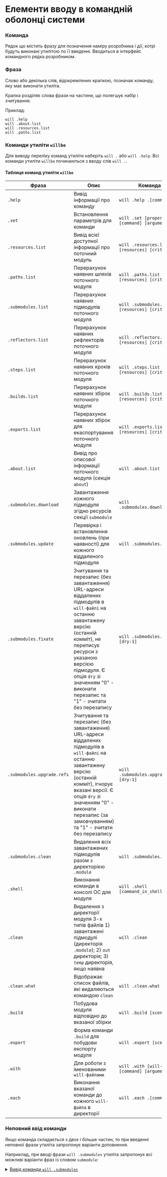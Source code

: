 # Елементи вводу в командній оболонці системи

### Команда

Рядок що містить фразу для позначення наміру розробника і дії, котрі будуть виконані утилітою по її введенні. Вводиться в інтерфейс командного рядка розробником.

### Фраза

Слово або декілька слів, відокремлених крапкою, позначає команду, яку має виконати утиліта.

Крапка розділяє слова фрази на частини, що полегшує набір і зчитування.  

Приклад:

```
will .help
will .about.list
will .resources.list
will .paths.list

```

### Команди утиліти `willbe`

Для виводу переліку команд утиліти наберіть `will .` або `will .help`. Всі команди утиліти `willbe` починаються з вводу слів `will .`.

#### Таблиця команд утиліти `willbe`

| Фраза             | Опис                                       | Команда                |
|-------------------|--------------------------------------------|----------------------------------|
| `.help`           | Вивід інформації про команду               | `will .help .[command]`          |
| `.set`            | Встановлення параметрів для команди        | `will .set [properties] .[command] [argument]`                                   |
| `.resources.list` | Вивід всієї доступної інформації про поточний модуль          | `will .resources.list [resources] [criterion]`                                  |
| `.paths.list`     | Перерахунок наявних шляхів поточного модуля | `will .paths.list [resources] [criterion]`         |
| `.submodules.list` | Перерахунок наявних підмодулів поточного модуля                     | `will .submodules.list [resources] [criterion]`     |
| `.reflectors.list` | Перерахунок наявних рефлекторів поточного модуля                         | `will .reflectors.list [resources] [criterion]`     |
| `.steps.list`     | Перерахунок наявних кроків поточного модуля                              | `will .steps.list [resources] [criterion]`          |
| `.builds.list `   | Перерахунок наявних збірок поточного модуля            | `will .builds.list [resources] [criterion]`         |
| `.exports.list`   | Перерахунок наявних збірок для екаспортування поточного модуля            | `will .exports.list [resources] [criterion]`        |
| `.about.list`     | Вивід про описової інформації поточного модуля (секція `about`)                                 | `will .about.list`                                  |
| `.submodules.download` | Завантаження кожного підмодуля згідно ресурсів секції `submodule`  | `will .submodules.download`               |
| `.submodules.update`  | Перевірка і встановлення оновлень (при наявності) для кожного віддаленого підмодуля  | `will .submodules.update` |
| `.submodules.fixate`  | Зчитування та перезапис (без завантаження) URL-адреси віддалених підмодулів в `will-файлі` на останню завантажену версію (останній комміт), не переписує ресурси з указаною версією підмодуля. Є опція `dry` зі значенням "0" - виконати перезапис та "1" - зчитати без перезапису | `will .submodules.fixate [dry:1]` |
| `.submodules.upgrade.refs`  | Зчитування та перезапис (без завантаження) URL-адреси віддалених підмодулів в `will-файлі` на останню завантажену версію (останній комміт), ігнорує вказані версії. Є опція `dry` зі значенням "0" - виконати перезапис (за замовчуванням) та "1" - зчитати без перезапису | `will .submodules.upgrade.refs [dry:1]` |
| `.submodules.clean`    | Видалення всіх завантажених підмодулів разом з директорією `.module`                | `will .submodules.clean`   |
| `.shell`          | Виконання команди в консолі ОС для модуля                               | `will .shell [command_in_shell]`          |
| `.clean`          | Видалення з директорії модуля 3-х типів файлів 1) завантажені підмодулі (директорія `.module`); 2) `out` директорія; 3) `temp` директорія, якщо наявна                | `will .clean`                             |
| `.clean.what`     | Відображає список файлів, які видаляються командою `clean`              | `will .clean.what`                        |
| `.build`          | Побудова модуля відповідно до вказаної збірки                           | `will .build [scenario]`                  |
| `.export`         | Форма команди `.build` для побудови експорту модуля                     | `will .export [scenario]`                 |
| `.with`           | Для роботи з іменованими `will-файлами`     | `will .with [will-file] [command] [argument]`                         |
| `.each`           | Виконання вказаної команди до кожного `will-файла` в директорії         | `will .each .[command]`                   |

### Неповний ввід команди 

Якщо команда складається з двох і більше частин, то при введенні неповної фрази утиліта запропонує варіанти доповнення. 

Наприклад, при вводі фрази `will .submodules` утиліта запропонує всі можливі варіанти фраз із словом `submodule`:

<details>
  <summary><u>Вивід команди <code>will .submodules</code></u></summary>

```
[user@user ~]$ will .submodules
Command ".submodules"
Ambiguity. Did you mean?
  .submodules.list - List submodules of the current module.
  .submodules.clean - Delete all downloaded submodules.
  .submodules.download - Download each submodule if such was not downloaded so far.
  .submodules.update - Update each submodule, checking for available updates for each submodule. Does nothing if all submodules have fixated version.
  .submodules.fixate - Fixate remote submodules. If URI of a submodule does not contain a version then version will be appended.
  .submodules.upgrade.refs - Upgrade remote submodules. If a remote repository has any newer version of the submodule, then URI of the submodule will be upgraded with the latest available version.

```

</details>
